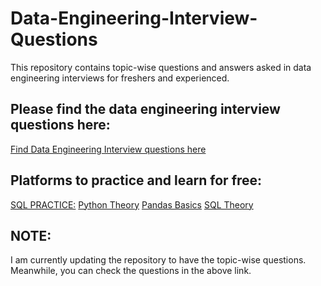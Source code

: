 # Data-Engineering-Interview-Questions
This repository contains topic-wise questions and answers asked in data engineering interviews for freshers and experienced.

## Please find the data engineering interview questions here: 
[Find Data Engineering Interview questions here](https://docs.google.com/document/d/1rEDf5E0KhDE21U3st4CBfxNbLj6BZRQT1xdMD7oYdoQ/edit?usp=sharing)

## Platforms to practice and learn for free:
[SQL PRACTICE:](https://www.sql-practice.com/)
[Python Theory](https://www.w3schools.com/python/)
[Pandas Basics](https://www.geeksforgeeks.org/pandas-tutorial/)
[SQL Theory](https://www.w3schools.com/sql/)

## NOTE: 
I am currently updating the repository to have the topic-wise questions. Meanwhile, you can check the questions in the above link. 
